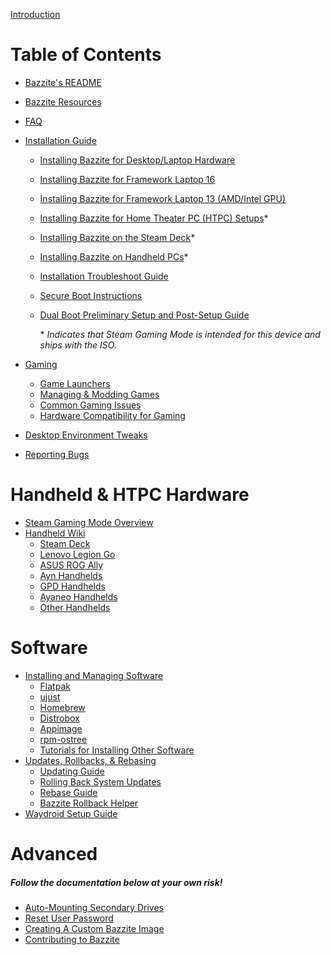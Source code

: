 <div class="hidden">

[Introduction](Introduction.md)

</div>

# Table of Contents

- [Bazzite's README](Bazzite_README.md)
- [Bazzite Resources](Bazzite_resources.md)
- [FAQ](General/FAQ.md)
- [Installation Guide](General/Installation_Guide/index.md)

  - [Installing Bazzite for Desktop/Laptop Hardware](General/Installation_Guide/Installing_Bazzite_for_Desktop_or_Laptop_Hardware.md)
  - [Installing Bazzite for Framework Laptop 16](General/Installation_Guide/Installing_Bazzite_for_Framework_Laptop_16.md)
  - [Installing Bazzite for Framework Laptop 13 (AMD/Intel GPU)](General/Installation_Guide/Installing_Bazzite_Framework_Laptop_13.md)
  - [Installing Bazzite for Home Theater PC (HTPC) Setups](General/Installation_Guide/Installing_Bazzite_for_HTPC_Setups.md)\*
  - [Installing Bazzite on the Steam Deck](General/Installation_Guide/Installing_Bazzite_for_Steam_Deck.md)\*
  - [Installing Bazzite on Handheld PCs](General/Installation_Guide/Installing_Bazzite_for_Handheld_PCs.md)\*
  - [Installation Troubleshoot Guide](General/Installation_Guide/troubleshoot_guide.md)
  - [Secure Boot Instructions](General/Installation_Guide/secure_boot.md)
  - [Dual Boot Preliminary Setup and Post-Setup Guide](General/Installation_Guide/dual_boot_setup_guide.md)

    \* _Indicates that Steam Gaming Mode is intended for this device and ships with the ISO._

- [Gaming](Gaming/index.md)
  - [Game Launchers](Gaming/Game_Launchers.md)
  - [Managing & Modding Games](Gaming/Managing_and_modding_games.md)
  - [Common Gaming Issues](Gaming/Common_gaming_issues.md)
  - [Hardware Compatibility for Gaming](Gaming/Hardware_compatibility_for_gaming.md)
- [Desktop Environment Tweaks](General/Desktop_Environment_Tweaks.md)
- [Reporting Bugs](General/reporting_bugs.md)

# Handheld & HTPC Hardware

- [Steam Gaming Mode Overview](Handheld_and_HTPC_edition/Steam_Gaming_Mode/index.md)
- [Handheld Wiki](Handheld_and_HTPC_edition/Handheld_Wiki/index.md)
  - [Steam Deck](Handheld_and_HTPC_edition/Handheld_Wiki/Steam_Deck.md)
  - [Lenovo Legion Go](Handheld_and_HTPC_edition/Handheld_Wiki/Lenovo_Legion_Go.md)
  - [ASUS ROG Ally](Handheld_and_HTPC_edition/Handheld_Wiki/ASUS_ROG_Ally.md)
  - [Ayn Handhelds](Handheld_and_HTPC_edition/Handheld_Wiki/Ayn_Handhelds.md)
  - [GPD Handhelds](Handheld_and_HTPC_edition/Handheld_Wiki/GPD_Handhelds.md)
  - [Ayaneo Handhelds](Handheld_and_HTPC_edition/Handheld_Wiki/Ayaneo_Handhelds.md)
  - [Other Handhelds](Handheld_and_HTPC_edition/Handheld_Wiki/Other_Handhelds.md)

# Software

- [Installing and Managing Software](Installing_and_Managing_Software/index.md)
  - [Flatpak](Installing_and_Managing_Software/Flatpak.md)
  - [ujust](Installing_and_Managing_Software/ujust.md)
  - [Homebrew](Installing_and_Managing_Software/Homebrew.md)
  - [Distrobox](Installing_and_Managing_Software/Distrobox.md)
  - [Appimage](Installing_and_Managing_Software/AppImage.md)
  - [rpm-ostree](Installing_and_Managing_Software/rpm-ostree.md)
  - [Tutorials for Installing Other Software](Installing_and_Managing_Software/index.md)
- [Updates, Rollbacks, & Rebasing](Installing_and_Managing_Software/Updates_Rollbacks_&_Rebasing/index.md)
  - [Updating Guide](Installing_and_Managing_Software/Updates_Rollbacks_&_Rebasing/updating_guide.md)
  - [Rolling Back System Updates](Installing_and_Managing_Software/Updates_Rollbacks_&_Rebasing/rolling_back_system_updates.md)
  - [Rebase Guide](Installing_and_Managing_Software/Updates_Rollbacks_&_Rebasing/rebase_guide.md)
  - [Bazzite Rollback Helper](Installing_and_Managing_Software/Updates_Rollbacks_&_Rebasing/bazzite_rollback_helper.md)
- [Waydroid Setup Guide](Installing_and_Managing_Software/Waydroid_Setup_Guide.md)

# Advanced

##### **_Follow the documentation below at your own risk!_**

- [Auto-Mounting Secondary Drives](Advanced/Auto-Mounting_Secondary_Drives.md)
- [Reset User Password](Advanced/Reset_User_Password.md)
- [Creating A Custom Bazzite Image](Advanced/creating_custom_image.md)
- [Contributing to Bazzite](Advanced/Contributing_to_bazzite.md)
